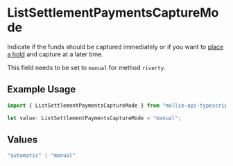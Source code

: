 # ListSettlementPaymentsCaptureMode

Indicate if the funds should be captured immediately or if you want to [place a hold](https://docs.mollie.com/docs/place-a-hold-for-a-payment#/) 
and capture at a later time.

This field needs to be set to `manual` for method `riverty`.

## Example Usage

```typescript
import { ListSettlementPaymentsCaptureMode } from "mollie-api-typescript/models/operations";

let value: ListSettlementPaymentsCaptureMode = "manual";
```

## Values

```typescript
"automatic" | "manual"
```